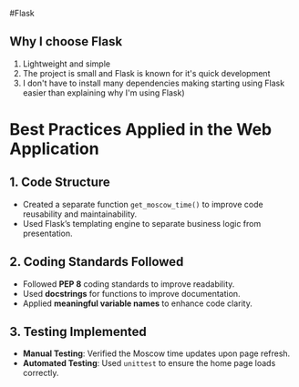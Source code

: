 #Flask

## Why I choose Flask
1. Lightweight and simple
2. The project is small and Flask is known for it's quick development
3. I don't have to install many dependencies making starting using Flask easier than explaining why I'm using Flask)

# Best Practices Applied in the Web Application

## 1. Code Structure
- Created a separate function `get_moscow_time()` to improve code reusability and maintainability.
- Used Flask’s templating engine to separate business logic from presentation.

## 2. Coding Standards Followed
- Followed **PEP 8** coding standards to improve readability.
- Used **docstrings** for functions to improve documentation.
- Applied **meaningful variable names** to enhance code clarity.

## 3. Testing Implemented
- **Manual Testing**: Verified the Moscow time updates upon page refresh.
- **Automated Testing**: Used `unittest` to ensure the home page loads correctly.
